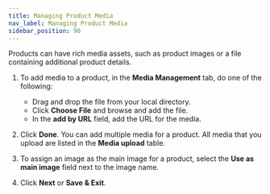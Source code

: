 ```yaml
---
title: Managing Product Media
nav_label: Managing Product Media
sidebar_position: 90
---
```


Products can have rich media assets, such as product images or a file containing additional product details.

1. To add media to a product, in the **Media Management** tab, do one of the following:

    - Drag and drop the file from your local directory.
    - Click **Choose File** and browse and add the file.
    - In the **add by URL** field, add the URL for the media.
1. Click **Done**. You can add multiple media for a product. All media that you upload are listed in the **Media upload** table.
1. To assign an image as the main image for a product, select the **Use as main image** field next to the image name.
1. Click **Next** or **Save & Exit**.
